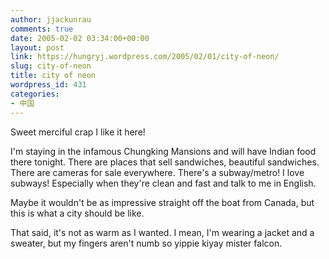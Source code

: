 ```yaml
---
author: jjackunrau
comments: true
date: 2005-02-02 03:34:00+00:00
layout: post
link: https://hungryj.wordpress.com/2005/02/01/city-of-neon/
slug: city-of-neon
title: city of neon
wordpress_id: 431
categories:
- 中国
---
```


Sweet merciful crap I like it here!
  

  
I'm staying in the infamous Chungking Mansions and will have Indian food there tonight.  There are places that sell sandwiches, beautiful sandwiches.  There are cameras for sale everywhere.  There's a subway/metro!  I love subways!  Especially when they're clean and fast and talk to me in English.
  

  
Maybe it wouldn't be as impressive straight off the boat from Canada, but this is what a city should be like.
  

  
That said, it's not as warm as I wanted.  I mean, I'm wearing a jacket and a sweater, but my fingers aren't numb so yippie kiyay mister falcon.

